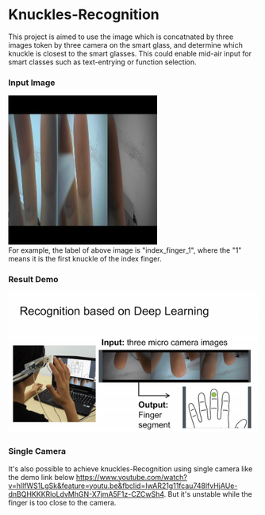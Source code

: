 # Knuckles-Recognition
This project is aimed to use the image which is concatnated by three images token by three camera on the smart glass, and determine which knuckle is closest to the smart glasses. This could enable mid-air input for smart classes such as text-entrying or function selection. 

### Input Image
![image](imgs/input.png)  <br>
For example, the label of above image is "index_finger_1", where the "1" means it is the first knuckle of the index finger.

### Result Demo
![image](imgs/result.gif)  <br>

### Single Camera
It's also possible to achieve knuckles-Recognition using single camera like the demo link below
https://www.youtube.com/watch?v=hllfWS1LgSk&feature=youtu.be&fbclid=IwAR21g11fcau748lfvHjAUe-dnBQHKKKRloLdvMhGN-X7jmA5F1z-CZCwSh4.
But it's unstable while the finger is too close to the camera.



